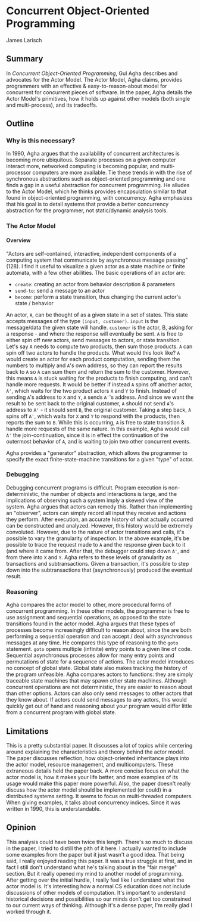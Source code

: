 # Concurrent Object-Oriented Programming
James Larisch

## Summary
  In *Concurrent Object-Oriented Programming*, Gul Agha describes and advocates for the Actor Model. The Actor Model, Agha claims, provides programmers with an effective & easy-to-reason-about model for concurrent for concurrent pieces of software. In the paper, Agha details the Actor Model's primitives, how it holds up against other models (both single and multi-process), and its tradeoffs.

## Outline
### Why is this necessary?
  In 1990, Agha argues that the availability of concurrent architectures is becoming more ubiquitous. Separate processes on a given computer interact more, networked computing is becoming popular, and multi-processor computers are more available. Tie these trends in with the rise of synchronous abstractions such as object-oriented programming and one finds a gap in a useful abstraction for concurrent programming. He alludes to the Actor Model, which he thinks provides encapsulation similar to that found in object-oriented programming, with concurrency. Agha emphasizes that his goal is to detail systems that provide a better concurrency abstraction for the programmer, not static/dynamic analysis tools.

### The Actor Model
#### Overview
  "Actors are self-contained, interactive, independent components of a computing system that communicate by asynchronous message passing" (128). I find it useful to visualize a given actor as a state machine or finite automata, with a few other abilities. The basic operations of an actor are:
  * `create`: creating an actor from behavior description & parameters
  * `send-to`: send a message to an actor
  * `become`: perform a state transition, thus changing the current actor's state / behavior

  An actor, `A`, can be thought of as a given state in a set of states. This state accepts messages of the type `(input, customer)`. `input` is the message/data the given state will handle. `customer` is the actor, B, asking for a response - and where the response will eventually be sent. `A` is free to either spin off new actors, send messages to actors, or state transition.
  Let's say `A` needs to compute two products, then sum those products. `A` can spin off two actors to handle the products. What would this look like? `A` would create an actor for each product computation, sending them the numbers to multiply and `A`'s own address, so they can report the results back to `A` so `A` can sum them and return the sum to the customer. However, this means `A` is stuck waiting for the products to finish computing, and can't handle more requests.
  It would be better if instead `A` spins off another actor, `A'`, which waits for the two product actors `X` and `Y` to finish. Instead of sending `A`'s address to `X` and `Y`, `A` sends `A'`'s address. And since we want the result to be sent back to the original customer, `A` should not send `A`'s address to `A'` - it should sent `B`, the original customer.
  Taking a step back, `A` spins off `A'`, which waits for `X` and `Y` to respond with the products, then reports the sum to `B`. While this is occurring, `A` is free to state transition & handle more requests of the same nature.
  In this example, Agha would call `A'` the join-continuation, since it is in effect the continuation of the outermost behavior of `A`, and is waiting to join two other concurrent events.

  Agha provides a "generator" abstraction, which allows the programmer to specify the exact finite-state-machine transitions for a given "type" of actor.
### Debugging
  Debugging concurrent programs is difficult. Program execution is non-deterministic, the number of objects and interactions is large, and the implications of observing such a system imply a skewed view of the system. Agha argues that actors can remedy this. Rather than implementing an "observer", actors can simply record all input they receive and actions they perform. After execution, an accurate history of what actually occurred can be constructed and analyzed. However, this history would be extremely convoluted. However, due to the nature of actor transitions and calls, it's possible to vary the granularity of inspection. In the above example, it's be possible to trace the request made to `A` and the response given back to it (and where it came from. After that, the debugger could step down `A'`, and from there into `X` and `Y`. Agha refers to these levels of granularity as transactions and subtransactions. Given a transaction, it's possible to step down into the subtransactions that (asynchronously) produced the eventual result.

### Reasoning
  Agha compares the actor model to other, more procedural forms of concurrent programming. In these other models, the programmer is free to use assignment and sequential operations, as opposed to the state transitions found in the actor model. Agha argues that these types of processes become increasingly difficult to reason about, since the are both performing a sequential operation and can accept / deal with asynchronous messages at any time. He compares this type of reasoning to the `goto` statement. `goto` opens multiple (infinite) entry points to a given line of code. Sequential asynchronous processes allow for many entry points and permutations of state for a sequence of actions.
  The actor model introduces no concept of global state. Global state also makes tracking the history of the program unfeasible. Agha compares actors to functions: they are simply traceable state machines that may spawn other state machines. Although concurrent operations are not deterministic, they are easier to reason about than other options.
  Actors can also only send messages to other actors that they know about. If actors could send messages to any actors, this would quickly get out of hand and reasoning about your program would differ little from a concurrent program with global state.

## Limitations
  This is a pretty substantial paper. It discusses a lot of topics while centering around explaining the characteristics and theory behind the actor model. The paper discusses reflection, how object-oriented inheritance plays into the actor model, resource management, and multicomputers. These extraneous details held the paper back. A more concise focus on what the actor model is, how it makes your life better, and more examples of its usage would make this paper more powerful. Also, the paper doesn't really discuss how the actor model should be implemented (or could) in a distributed systems setting. It seems to focus on multi-threaded computers. When giving examples, it talks about concurrency indices. Since it was written in 1990, this is understandable.

## Opinion
  This analysis could have been twice this length. There's so much to discuss in the paper, I tried to distill the pith of it here. I actually wanted to include some examples from the paper but it just wasn't a good idea. That being said, I really enjoyed reading this paper. It was a true struggle at first, and in fact I still don't understand what he's talking about in the "fair merge" section. But it really opened my mind to another model of programming. After getting over the initial hurdle, I really feel like I understand what the actor model is. It's interesting how a normal CS education does not include discussions of other models of computation. It's important to understand historical decisions and possibilities so our minds don't get too constrained to our current ways of thinking. Although it's a dense paper, I'm really glad I worked through it.


